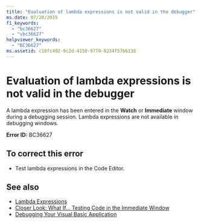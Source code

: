 ```yaml
---
title: "Evaluation of lambda expressions is not valid in the debugger"
ms.date: 07/20/2015
f1_keywords: 
  - "bc36627"
  - "vbc36627"
helpviewer_keywords: 
  - "BC36627"
ms.assetid: c10fc492-9c2d-4150-9779-8234f57b6138
---
```

# Evaluation of lambda expressions is not valid in the debugger
A lambda expression has been entered in the **Watch** or **Immediate** window during a debugging session. Lambda expressions are not available in debugging windows.  
  
 **Error ID:** BC36627  
  
## To correct this error  
  
-   Test lambda expressions in the Code Editor.  
  
## See also
- [Lambda Expressions](../../visual-basic/programming-guide/language-features/procedures/lambda-expressions.md)
- [Closer Look: What If... Testing Code in the Immediate Window](https://docs.microsoft.com/previous-versions/visualstudio/visual-studio-2008/ms172593(v=vs.90))
- [Debugging Your Visual Basic Application](../../visual-basic/developing-apps/debugging.md)
